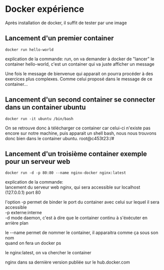 # Docker expérience

Après installation de docker, il suffit de tester par une image 

## Lancement d'un premier container
```
docker run hello-world
```
explication de la commande:
run, on va demander à docker de "lancer" le container hello-world,
c'est un container qui va juste afficher un message

Une fois le message de bienvenue qui apparait on pourra procéder
à des exercices plus complexes. Comme celui proposé dans le message
de ce container...

## Lancement d'un second container se connecter dans un container ubuntu
```
docker run -it ubuntu /bin/bash
```
On se retrouve donc à télécharger ce container car celui-ci n'existe pas encore 
sur notre machine, puis apparait un shell bash, nous nous trouvons donc bien
dans le container ubuntu. 
root@c453t23:/#  

## Lancement d'un troisième container exemple pour un serveur web
```
docker run -d -p 80:80 --name nginx-docker nginx:latest
```
explication de la commande:  
lancement du serveur web nginx, qui sera accessible sur localhost (127.0.0.1) port 80

l'option -p permet de binder le port du container avec celui sur lequel il sera accessible  
-p externe:interne  
-d mode daemon, c'est à dire que le container continu à s'éxécuter en arrière plan  


le --name permet de nommer le container, il apparaitra comme ça sous son nom  
quand on fera un docker ps

le nginx:latest, on va chercher le container 

nginx dans sa dernière version publiée sur le hub.docker.com
